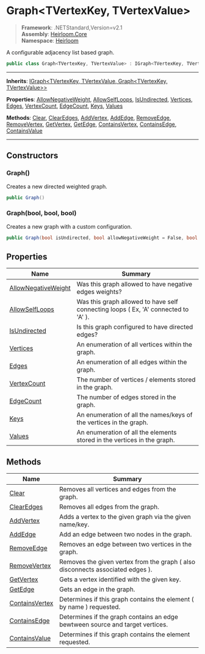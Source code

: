# Graph\<TVertexKey, TVertexValue>

> **Framework**: .NETStandard,Version=v2.1  
> **Assembly**: [Heirloom.Core][0]  
> **Namespace**: [Heirloom][0]  

A configurable adjacency list based graph.

```cs
public class Graph<TVertexKey, TVertexValue> : IGraph<TVertexKey, TVertexValue, Graph<TVertexKey, TVertexValue>>
```

--------------------------------------------------------------------------------

**Inherits**: [IGraph\<TVertexKey, TVertexValue, Graph\<TVertexKey, TVertexValue>>][1]

**Properties**: [AllowNegativeWeight][2], [AllowSelfLoops][3], [IsUndirected][4], [Vertices][5], [Edges][6], [VertexCount][7], [EdgeCount][8], [Keys][9], [Values][10]

**Methods**: [Clear][11], [ClearEdges][12], [AddVertex][13], [AddEdge][14], [RemoveEdge][15], [RemoveVertex][16], [GetVertex][17], [GetEdge][18], [ContainsVertex][19], [ContainsEdge][20], [ContainsValue][21]

--------------------------------------------------------------------------------

## Constructors

### Graph()

Creates a new directed weighted graph.

```cs
public Graph()
```

### Graph(bool, bool, bool)

Creates a new graph with a custom configuration.

```cs
public Graph(bool isUndirected, bool allowNegativeWeight = False, bool allowSelfLoops = False)
```

## Properties

| Name                     | Summary                                                                            |
|--------------------------|------------------------------------------------------------------------------------|
| [AllowNegativeWeight][2] | Was this graph allowed to have negative edges weights?                             |
| [AllowSelfLoops][3]      | Was this graph allowed to have self connecting loops ( Ex, 'A' connected to 'A' ). |
| [IsUndirected][4]        | Is this graph configured to have directed edges?                                   |
| [Vertices][5]            | An enumeration of all vertices within the graph.                                   |
| [Edges][6]               | An enumeration of all edges within the graph.                                      |
| [VertexCount][7]         | The number of vertices / elements stored in the graph.                             |
| [EdgeCount][8]           | The number of edges stored in the graph.                                           |
| [Keys][9]                | An enumeration of all the names/keys of the vertices in the graph.                 |
| [Values][10]             | An enumeration of all the elements stored in the vertices in the graph.            |

## Methods

| Name                 | Summary                                                                        |
|----------------------|--------------------------------------------------------------------------------|
| [Clear][11]          | Removes all vertices and edges from the graph.                                 |
| [ClearEdges][12]     | Removes all edges from the graph.                                              |
| [AddVertex][13]      | Adds a vertex to the given graph via the given name/key.                       |
| [AddEdge][14]        | Add an edge between two nodes in the graph.                                    |
| [RemoveEdge][15]     | Removes an edge between two vertices in the graph.                             |
| [RemoveVertex][16]   | Removes the given vertex from the graph ( also disconnects associated edges ). |
| [GetVertex][17]      | Gets a vertex identified with the given key.                                   |
| [GetEdge][18]        | Gets an edge in the graph.                                                     |
| [ContainsVertex][19] | Determines if this graph contains the element ( by name ) requested.           |
| [ContainsEdge][20]   | Determines if the graph contains an edge bewtween source and target vertices.  |
| [ContainsValue][21]  | Determines if this graph contains the element requested.                       |

[0]: ..\Heirloom.Core.md
[1]: Heirloom.IGraph[TVertexKey,TVertexValue,Graph[TVertexKey,TVertexValue]].md
[2]: Heirloom.Graph[TVertexKey,TVertexValue].AllowNegativeWeight.md
[3]: Heirloom.Graph[TVertexKey,TVertexValue].AllowSelfLoops.md
[4]: Heirloom.Graph[TVertexKey,TVertexValue].IsUndirected.md
[5]: Heirloom.Graph[TVertexKey,TVertexValue].Vertices.md
[6]: Heirloom.Graph[TVertexKey,TVertexValue].Edges.md
[7]: Heirloom.Graph[TVertexKey,TVertexValue].VertexCount.md
[8]: Heirloom.Graph[TVertexKey,TVertexValue].EdgeCount.md
[9]: Heirloom.Graph[TVertexKey,TVertexValue].Keys.md
[10]: Heirloom.Graph[TVertexKey,TVertexValue].Values.md
[11]: Heirloom.Graph[TVertexKey,TVertexValue].Clear.md
[12]: Heirloom.Graph[TVertexKey,TVertexValue].ClearEdges.md
[13]: Heirloom.Graph[TVertexKey,TVertexValue].AddVertex.md
[14]: Heirloom.Graph[TVertexKey,TVertexValue].AddEdge.md
[15]: Heirloom.Graph[TVertexKey,TVertexValue].RemoveEdge.md
[16]: Heirloom.Graph[TVertexKey,TVertexValue].RemoveVertex.md
[17]: Heirloom.Graph[TVertexKey,TVertexValue].GetVertex.md
[18]: Heirloom.Graph[TVertexKey,TVertexValue].GetEdge.md
[19]: Heirloom.Graph[TVertexKey,TVertexValue].ContainsVertex.md
[20]: Heirloom.Graph[TVertexKey,TVertexValue].ContainsEdge.md
[21]: Heirloom.Graph[TVertexKey,TVertexValue].ContainsValue.md
